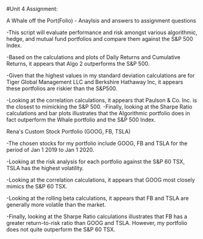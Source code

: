 #Unit 4 Assignment: 

A Whale off the Port(Folio) - Anaylsis and answers to assignment questions

-This script will evaluate performance and risk amongst various algorithmic, hedge, and mutual fund portfolios and compare them against the S&P 500 Index.

-Based on the calculations and plots of Daily Returns and Cumulative Returns, it appears that Algo 2 outperforms the S&P 500.

-Given that the highest values in my standard deviation calculations are for Tiger Global Management LLC and Berkshire Hathaway Inc, it appears these portfolios are riskier than the S&P500.

-Looking at the correlation calculations, it appears that Paulson & Co. Inc. is the closest to mimicking the S&P 500.
-Finally, looking at the Sharpe Ratio calculations and bar plots illustrates that the Algorithmic portfolio does in fact outperform the Whale portfolio and the S&P 500 Index.


Rena's Custom Stock Portfolio (GOOG, FB, TSLA)

-The chosen stocks for my portfolio include GOOG, FB and TSLA for the period of Jan 1 2019 to Jan 1 2020.

-Looking at the risk analysis for each portfolio against the S&P 60 TSX, TSLA has the highest volatility.

-Looking at the correlation calculations, it appears that GOOG most closely mimics the S&P 60 TSX.

-Looking at the rolling beta calculations, it appears that FB and TSLA are generally more volatile than the market.

-Finally, looking at the Sharpe Ratio calculations illustrates that FB has a greater return-to-risk ratio than GOOG and TSLA. However, my portfolio does not quite outperform the S&P 60 TSX.

